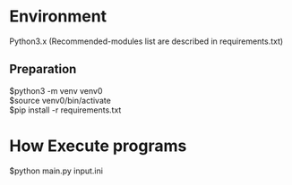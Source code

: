 # Environment
Python3.x
(Recommended-modules list are described in requirements.txt)

## Preparation
$python3 -m venv venv0  
$source venv0/bin/activate  
$pip install -r requirements.txt

# How Execute programs
$python main.py input.ini
